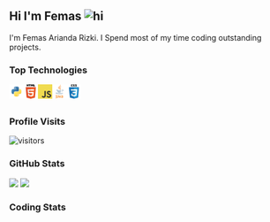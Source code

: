 ## Hi I'm Femas <img src="https://user-images.githubusercontent.com/1303154/88677602-1635ba80-d120-11ea-84d8-d263ba5fc3c0.gif" width="28px" height="28px" alt="hi">

<!-- 🚀 Check out my New Portfolio [femasarianda.com](https://femasarianda.com) -->

I'm Femas Arianda Rizki. I Spend most of my time coding outstanding projects.

### Top Technologies

<img align="left" alt="python" width="26px" src="https://raw.githubusercontent.com/github/explore/80688e429a7d4ef2fca1e82350fe8e3517d3494d/topics/python/python.png" />

<img align="left" alt="HTML5" width="26px" src="https://raw.githubusercontent.com/github/explore/80688e429a7d4ef2fca1e82350fe8e3517d3494d/topics/html/html.png" />

<img align="left" alt="JavaScript" width="26px" src="https://raw.githubusercontent.com/github/explore/80688e429a7d4ef2fca1e82350fe8e3517d3494d/topics/javascript/javascript.png" />

<img align="left" alt="java" width="26px" src="https://raw.githubusercontent.com/github/explore/80688e429a7d4ef2fca1e82350fe8e3517d3494d/topics/java/java.png" />

<img align="left" alt="css" width="26px" src="https://raw.githubusercontent.com/github/explore/80688e429a7d4ef2fca1e82350fe8e3517d3494d/topics/css/css.png" />

<br />
<br />

### Profile Visits

![visitors](https://visitor-badge.glitch.me/badge?page_id=FemasAriandaRizki.FemasAriandaRizki)

### GitHub Stats

<div>
  <img src="https://github-readme-stats.vercel.app/api/top-langs/?username=FemasAriandaRizki&theme=react&show_icons=true&hide_border=true&layout=compact" width="350">
  <img src="https://github-readme-streak-stats.herokuapp.com/?user=FemasAriandaRizki&theme=react&hide_border=true" width="490">
</div>

### Coding Stats

<!-- START_SECTION:waka -->
<!-- END_SECTION:waka -->
